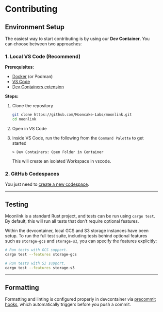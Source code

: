 # Contributing

## Environment Setup

The easiest way to start contributing is by using our **Dev Container**.
You can choose between two approaches:

### 1. Local VS Code (Recommend)

**Prerequisites:**
- [Docker](https://docs.docker.com/get-docker/) (or Podman)
- [VS Code](https://code.visualstudio.com/)
- [Dev Containers extension](https://marketplace.visualstudio.com/items?itemName=ms-vscode-remote.remote-containers)

**Steps:**

1. Clone the repository
    ```bash
    git clone https://github.com/Mooncake-Labs/moonlink.git
    cd moonlink
    ```
2. Open in VS Code
3. Inside VS Code, run the following from the `Command Palette` to get started
    ```
    > Dev Containers: Open Folder in Container
    ```

    This will create an isolated Workspace in vscode.

### 2. GitHub Codespaces

You just need to [create a new codespace](https://codespace.new/Mooncake-Labs/pg_mooncake).

---

## Testing
Moonlink is a standard Rust project, and tests can be run using `cargo test`. By default, this will run all tests that don't require optional features.

Within the devcontainer, local GCS and S3 storage instances have been setup. To run the full test suite, including tests behind optional features such as `storage-gcs` and `storage-s3`, you can specify the features explicitly:
```sh
# Run tests with GCS support.
cargo test --features storage-gcs

# Run tests with S3 support.
cargo test --features storage-s3
```

---

## Formatting
Formatting and linting is configured properly in devcontainer via [precommit hooks](https://github.com/Mooncake-Labs/moonlink/blob/main/.pre-commit-config.yaml), which automatically triggers before you push a commit.
